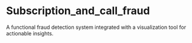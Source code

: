 # Subscription_and_call_fraud
A functional fraud detection system integrated with a visualization tool for actionable insights.
